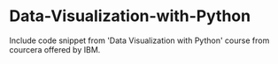 # Data-Visualization-with-Python
Include code snippet from 'Data Visualization with Python' course from courcera offered by IBM.              
